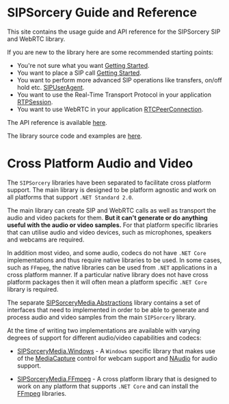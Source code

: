 # SIPSorcery Guide and Reference

This site contains the usage guide and API reference for the SIPSorcery SIP and WebRTC library.

If you are new to the library here are some recommended starting points:

 - You're not sure what you want [Getting Started](articles/intro.md).
 - You want to place a SIP call [Getting Started](articles/intro.md).
 - You want to perform more advanced SIP operations like transfers, on/off hold etc. [SIPUserAgent](articles/sipuseragent.md).
 - You want to use the Real-Time Transport Protocol in your application [RTPSession](articles/rtpsession.md).
 - You want to use WebRTC in your application [RTCPeerConnection](articles/rtcpeerconnection.md).

The API reference is available [here](api/index.md).

The library source code and examples are [here](https://github.com/sipsorcery/sipsorcery).

# Cross Platform Audio and Video

The `SIPSorcery` libraries have been separated to facilitate cross platform support. The main library is designed to be platform agnostic and work on all platforms that support `.NET Standard 2.0`.

The main library can create SIP and WebRTC calls as well as transport the audio and video packets for them. **But it can't generate or do anything useful with the audio or video samples.** For that platform specific libraries that can utilise audio and video devices, such as microphones, speakers and webcams are required.

In addition most video, and some audio, codecs do not have `.NET Core` implementations and thus require native libraries to be used. In some cases, such as `FFmpeg`, the native libraries can be used from `.NET` applications in a cross platform manner. If a particular native library does not have cross platform packages then it will often mean a platform specific `.NET Core` library is required.

The separate [SIPSorceryMedia.Abstractions](https://github.com/sipsorcery/SIPSorceryMedia.Abstractions) library contains a set of interfaces that need to implemented in order to be able to generate and process audio and video samples from the main `SIPSorcery` library.

At the time of writing two implementations are available with varying degrees of support for different audio/video capabilities and codecs:

 - [SIPSorceryMedia.Windows](https://github.com/sipsorcery/SIPSorceryMedia.Windows) - A `Windows` specific library that makes use of the [MediaCapture](https://docs.microsoft.com/en-us/uwp/api/windows.media.capture.mediacapture?view=winrt-19041) control for webcam support and [NAudio](https://github.com/naudio/NAudio) for audio support. 
 
 - [SIPSorceryMedia.FFmpeg](https://github.com/sipsorcery/SIPSorceryMedia.FFmpeg) - A cross platform library that is designed to work on any platform that supports `.NET Core` and can install the [FFmpeg](https://www.ffmpeg.org/) libraries.
